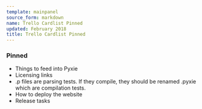 ```yaml
---
template: mainpanel
source_form: markdown
name: Trello Cardlist Pinned
updated: February 2018
title: Trello Cardlist Pinned
---
```

### Pinned

* Things to feed into Pyxie
* Licensing links
* .p files are parsing tests. If they compile, they should be renamed .pyxie which are compilation tests.
* How to deploy the website
* Release tasks
